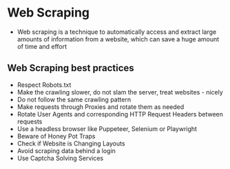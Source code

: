 # Web Scraping
- Web scraping is a technique to automatically access and extract large amounts of information from a website, which can save a huge amount of time and effort

## Web Scraping best practices 
- Respect Robots.txt
- Make the crawling slower, do not slam the server, treat websites - nicely
- Do not follow the same crawling pattern
- Make requests through Proxies and rotate them as needed
- Rotate User Agents and corresponding HTTP Request Headers between requests
- Use a headless browser like Puppeteer, Selenium or Playwright
- Beware of Honey Pot Traps
- Check if Website is Changing Layouts
- Avoid scraping data behind a login
- Use Captcha Solving Services